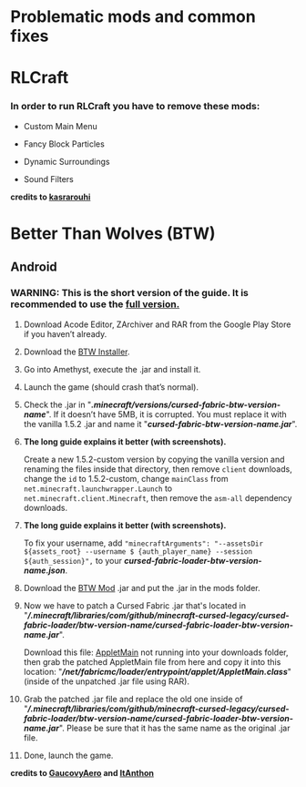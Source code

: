 # Problematic mods and common fixes
# RLCraft

### In order to run RLCraft you have to remove these mods:

* Custom Main Menu

* Fancy Block Particles

* Dynamic Surroundings

* Sound Filters

**credits to [kasrarouhi](https://github.com/kasrarouhi)**

# Better Than Wolves (BTW)

## Android

### WARNING: This is the short version of the guide. It is recommended to use the [full version.](https://www.mediafire.com/file/3ex8b12pvwb2g9m/INSTALL_BTW_updated_v1.2.pdf/file)

1. Download Acode Editor, ZArchiver and RAR from the Google Play Store if you haven’t already. 

2. Download the [BTW Installer](https://github.com/BTW-Community/legacy-fabric-installer/releases/tag/1.1.1-btw).

3. Go into Amethyst, execute the .jar and install it.

4. Launch the game (should crash that’s normal).

5. Check the .jar in "***.minecraft/versions/cursed-fabric-btw-version-name***". If it doesn’t have 5MB, it is corrupted. You must replace it with the vanilla 1.5.2 .jar and name it "***cursed-fabric-btw-version-name.jar***".

6. **The long guide explains it better (with screenshots).**

	Create a new 1.5.2-custom version by copying the vanilla version and renaming the files inside that directory, then remove `client` downloads, change the `id` to 1.5.2-custom, change `mainClass` from `net.minecraft.launchwrapper.Launch` to `net.minecraft.client.Minecraft`, then remove the `asm-all` dependency downloads.

7. **The long guide explains it better (with screenshots).**

	To fix your username, add `"minecraftArguments": "--assetsDir ${assets_root} --username $
{auth_player_name} --session ${auth_session}",` to your ***cursed-fabric-loader-btw-version-name.json***.

8. Download the [BTW Mod](https://github.com/BTW-Community/Cursed-BTW/releases/tag/v0.5-beta-v2.1.1) .jar and put the .jar in the mods folder.

9. Now we have to patch a Cursed Fabric .jar that's located in "***/.minecraft/libraries/com/github/minecraft-cursed-legacy/cursed-fabric-loader/btw-version-name/cursed-fabric-loader-btw-version-name.jar***".

	Download this file: [AppletMain](https://github.com/ItAnthon/AppletMain-Patch) not running into your downloads folder, then grab the patched AppletMain file from here and copy it into this location: "***/net/fabricmc/loader/entrypoint/applet/AppletMain.class***" (inside of the unpatched .jar file using RAR).

10. Grab the patched .jar file and replace the old one inside of "***/.minecraft/libraries/com/github/minecraft-cursed-legacy/cursed-fabric-loader/btw-version-name/cursed-fabric-loader-btw-version-name.jar***". Please be sure that it has the same name as the original .jar file.

11. Done, launch the game.

**credits to [GaucovyAero](https://github.com/gaucovyaero/) and [ItAnthon](https://github.com/ItAnthon)**
